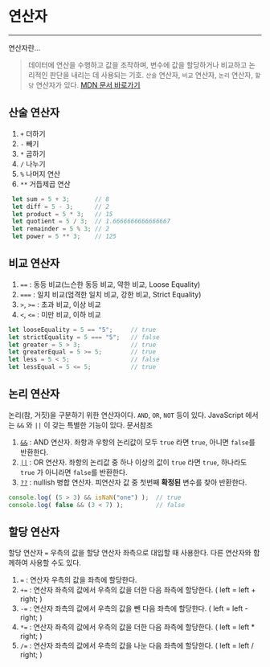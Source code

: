 # 연산자
---
연산자란...
> 데이터에 연산을 수행하고 값을 조작하며, 변수에 값을 할당하거나 비교하고 논리적인 판단을 내리는 데 사용되는 기호. `산술` 연산자, `비교` 연산자, `논리` 연산자, `할당` 연산자가 있다.
[MDN 문서 바로가기](https://developer.mozilla.org/ko/docs/Web/JavaScript/Guide/Expressions_and_operators)
## 산술 연산자
1. `+` 더하기
2. `-` 빼기
3. `*` 곱하기
4. `/` 나누기
5. `%` 나머지 연산
6. `**` 거듭제곱 연산
 ```javascript
  let sum = 5 + 3;       // 8
  let diff = 5 - 3;      // 2
  let product = 5 * 3;   // 15
  let quotient = 5 / 3;  // 1.6666666666666667
  let remainder = 5 % 3; // 2
  let power = 5 ** 3;    // 125
  ```

## 비교 연산자
1. `==` : 동등 비교(느슨한 동등 비교, 약한 비교, Loose Equality)
2. `===` : 일치 비교(엄격한 일치 비교, 강한 비교, Strict Equality)
3. `>`, `>=` : 초과 비교, 이상 비교
4. `<`, `<=` : 미만 비교, 이하 비교
```javascript
let looseEquality = 5 == "5";     // true
let strictEquality = 5 === "5";   // false
let greater = 5 > 3;              // true
let greaterEqual = 5 >= 5;        // true
let less = 5 < 5;                 // false
let lessEqual = 5 <= 5;           // true
```


## 논리 연산자
논리(참, 거짓)을 구분하기 위한 연산자이다. `AND`, `OR`, `NOT` 등이 있다.
JavaScript 에서는 `&&` 와 `||` 이 갖는 특별한 기능이 있다. 문서참조
1. [`&&`](./and_or.md) : AND 연산자. 좌항과 우항의 논리값이 모두 `true` 라면 `true`, 아니면 `false`를 반환한다.
2. [`||`](./and_or.md) : OR 연산자. 좌항의 논리값 중 하나 이상의 값이 `true` 라면 `true`, 하나라도 `true` 가 아니라면 `false`를 반환한다.
3. [`??`](./nullish.md) : nullish 병합 연산자. 피연산자 값 중 첫번째 **확정된** 변수를 찾아 반환한다.
``` javascript
console.log( (5 > 3) && isNaN("one") );  // true
console.log( false && (3 < 7) );         // false
```

## 할당 연산자
할당 연산자 `=` 우측의 값을 할당 연산자 좌측으로 대입할 때 사용한다.
다른 연산자와 함께하여 사용할 수도 있다.
1. `=` : 연산자 우측의 값을 좌측에 할당한다.
2. `+=` : 연산자 좌측의 값에서 우측의 값을 더한 다음 좌측에 할당한다. ( left = left + right; )
3. `-=` : 연산자 좌측의 값에서 우측의 값을 뺀 다음 좌측에 할당한다. ( left = left - right; )
4. `*=` : 연산자 좌측의 값에서 우측의 값을 더한 다음 좌측에 할당한다. ( left = left * right; )
5. `/=` : 연산자 좌측의 값에서 우측의 값을 나눈 다음 좌측에 할당한다. ( left = left / right; )
